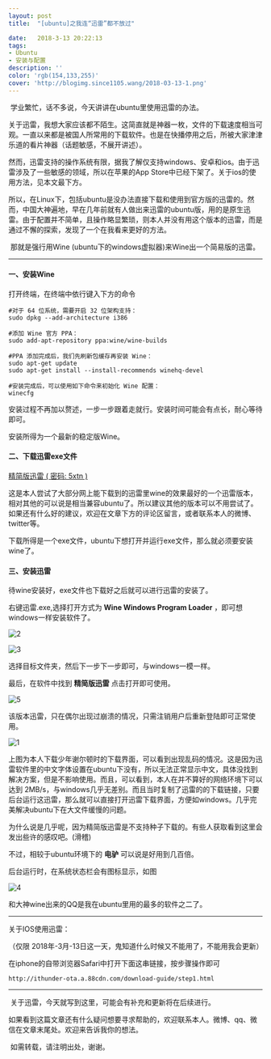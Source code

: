 ```yaml
---
layout: post
title:  "[ubuntu]之我连“迅雷”都不放过"

date:   2018-3-13 20:22:13
tags:
- Ubuntu
- 安装与配置
description: ''
color: 'rgb(154,133,255)'
cover: 'http://blogimg.since1105.wang/2018-03-13-1.png'
---
```


​	学业繁忙，话不多说，今天讲讲在ubuntu里使用迅雷的办法。

​	关于迅雷，我想大家应该都不陌生。这简直就是神器一枚，文件的下载速度相当可观。一直以来都是被国人所常用的下载软件。也是在快播停用之后，所被大家津津乐道的看片神器（话题敏感，不展开讲述）。

​	然而，迅雷支持的操作系统有限，据我了解仅支持windows、安卓和ios。由于迅雷涉及了一些敏感的领域，所以在苹果的App Store中已经下架了。关于ios的使用方法，见本文最下方。

​	所以，在Linux下，包括ubuntu是没办法直接下载和使用到官方版的迅雷的。然而，中国大神遍地，早在几年前就有人做出来迅雷的ubuntu版，用的是原生迅雷。由于配置并不简单，且操作略显繁琐，则本人并没有用这个版本的迅雷，而是通过不懈的探索，发现了一个在我看来更好的方法。

​	那就是强行用Wine (ubuntu下的windows虚拟器)来Wine出一个简易版的迅雷。

-----

#### 一、安装Wine

打开终端，在终端中依行键入下方的命令

```shell
#对于 64 位系统，需要开启 32 位架构支持：
sudo dpkg --add-architecture i386

#添加 Wine 官方 PPA：
sudo add-apt-repository ppa:wine/wine-builds

#PPA 添加完成后，我们先刷新包缓存再安装 Wine：
sudo apt-get update
sudo apt-get install --install-recommends winehq-devel

#安装完成后，可以使用如下命令来初始化 Wine 配置：
winecfg

```

安装过程不再加以赘述，一步一步跟着走就行。安装时间可能会有点长，耐心等待即可。

安装所得为一个最新的稳定版Wine。

#### 二、下载迅雷exe文件

[精简版迅雷 ( 密码: 5xtn )](https://pan.baidu.com/s/13KwSHXhMvr11EgsZMUFWEA)

这是本人尝试了大部分网上能下载到的迅雷里wine的效果最好的一个迅雷版本，相对其他的可以说是相当兼容ubuntu了。所以建议其他的版本可以不用尝试了。如果还有什么好的建议，欢迎在文章下方的评论区留言，或者联系本人的微博、twitter等。

下载所得是一个exe文件，ubuntu下想打开并运行exe文件，那么就必须要安装wine了。

#### 三、安装迅雷

待wine安装好，exe文件也下载好之后就可以进行迅雷的安装了。

右键迅雷.exe,选择打开方式为 **Wine Windows Program Loader** ，即可想windows一样安装软件了。

![2](http://blogimg.since1105.wang/2018-03-13-2.png)

![3](http://blogimg.since1105.wang/2018-03-13-3.png)

选择目标文件夹，然后下一步下一步即可，与windows一模一样。

最后，在软件中找到 **精简版迅雷** 点击打开即可使用。

![5](http://blogimg.since1105.wang/2018-03-13-5.png)

该版本迅雷，只在偶尔出现过崩溃的情况，只需注销用户后重新登陆即可正常使用。

![1](http://blogimg.since1105.wang/2018-03-13-1.png)

上图为本人下载少年谢尔顿时的下载界面，可以看到出现乱码的情况。这是因为迅雷软件里的中文字体设置在ubuntu下没有，所以无法正常显示中文，具体没找到解决方案，但是不影响使用。而且，可以看到，本人在并不算好的网络环境下可以达到 2MB/s，与windows几乎无差别。而且当时复制了迅雷的的下载链接，只要后台运行这迅雷，那么就可以直接打开迅雷下载界面，方便如windows。几乎完美解决ubuntu下在大文件缓慢的问题。

为什么说是几乎呢，因为精简版迅雷是不支持种子下载的。有些人获取看到这里会发出些许的感叹吧。(滑稽)

不过，相较于ubuntu环境下的 **电驴** 可以说是好用到几百倍。

后台运行时，在系统状态栏会有图标显示，如图

![4](http://blogimg.since1105.wang/2018-03-13-4.png)

和大神wine出来的QQ是我在ubuntu里用的最多的软件之二了。

-----------

关于IOS使用迅雷：

（仅限 2018年-3月-13日这一天，鬼知道什么时候又不能用了，不能用我会更新）

在iphone的自带浏览器Safari中打开下面这串链接，按步骤操作即可

```http
http://ithunder-ota.a.88cdn.com/download-guide/step1.html
```

-----------

​	关于迅雷，今天就写到这里，可能会有补充和更新将在后续进行。

​	如果看到这篇文章还有什么疑问想要寻求帮助的，欢迎联系本人。微博、qq、微信在文章末尾处。欢迎来告诉我你的想法。

​	如需转载，请注明出处，谢谢。
